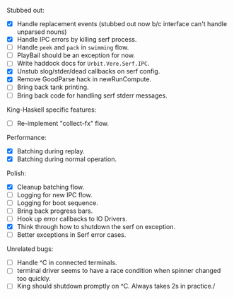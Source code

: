 Stubbed out:

- [x] Handle replacement events (stubbed out now b/c interface can't
  handle unparsed nouns)
- [x] Handle IPC errors by killing serf process.
- [ ] Handle `peek` and `pack` in `swimming` flow.
- [ ] PlayBail should be an exception for now.
- [ ] Write haddock docs for `Urbit.Vere.Serf.IPC`.
- [x] Unstub slog/stder/dead callbacks on serf config.
- [x] Remove GoodParse hack in newRunCompute.
- [ ] Bring back tank printing.
- [ ] Bring back code for handling serf stderr messages.

King-Haskell specific features:

- [ ] Re-implement "collect-fx" flow.

Performance:

- [x] Batching during replay.
- [x] Batching during normal operation.

Polish:

- [x] Cleanup batching flow.
- [ ] Logging for new IPC flow.
- [ ] Logging for boot sequence.
- [ ] Bring back progress bars.
- [ ] Hook up error callbacks to IO Drivers.
- [x] Think through how to shutdown the serf on exception.
- [ ] Better exceptions in Serf error cases.

Unrelated bugs:

- [ ] Handle ^C in connected terminals.
- [ ] terminal driver seems to have a race condition when spinner changed
      too quickly.
- [ ] King should shutdown promptly on ^C. Always takes 2s in practice./
